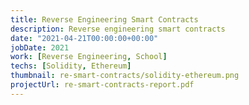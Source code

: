 ```yaml
---
title: Reverse Engineering Smart Contracts
description: Reverse engineering smart contracts
date: "2021-04-21T00:00:00+00:00"
jobDate: 2021
work: [Reverse Engineering, School]
techs: [Solidity, Ethereum]
thumbnail: re-smart-contracts/solidity-ethereum.png
projectUrl: re-smart-contracts-report.pdf
---
```

